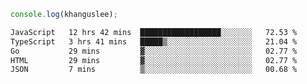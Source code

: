```js
console.log(khanguslee);
```

<!--START_SECTION:waka-->

```txt
JavaScript   12 hrs 42 mins  ██████████████████░░░░░░░   72.53 %
TypeScript   3 hrs 41 mins   █████▒░░░░░░░░░░░░░░░░░░░   21.04 %
Go           29 mins         ▓░░░░░░░░░░░░░░░░░░░░░░░░   02.77 %
HTML         29 mins         ▓░░░░░░░░░░░░░░░░░░░░░░░░   02.77 %
JSON         7 mins          ▒░░░░░░░░░░░░░░░░░░░░░░░░   00.68 %
```

<!--END_SECTION:waka-->

<!--
**khanguslee/khanguslee** is a ✨ _special_ ✨ repository because its `README.md` (this file) appears on your GitHub profile.

Here are some ideas to get you started:

- 🔭 I’m currently working on ...
- 🌱 I’m currently learning ...
- 👯 I’m looking to collaborate on ...
- 🤔 I’m looking for help with ...
- 💬 Ask me about ...
- 📫 How to reach me: ...
- 😄 Pronouns: ...
- ⚡ Fun fact: ...
-->
